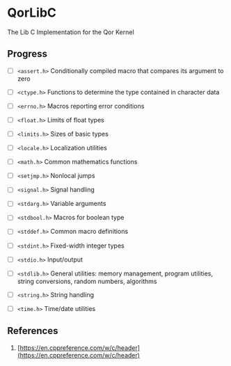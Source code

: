 # QorLibC
The Lib C Implementation for the Qor Kernel

## Progress


- [ ] `<assert.h>` Conditionally compiled macro that compares its argument to zero

- [ ] `<ctype.h>` Functions to determine the type contained in character data

- [ ] `<errno.h>` Macros reporting error conditions

- [ ] `<float.h>` Limits of float types

- [ ] `<limits.h>` Sizes of basic types

- [ ] `<locale.h>` Localization utilities

- [ ] `<math.h>` Common mathematics functions

- [ ] `<setjmp.h>` Nonlocal jumps

- [ ] `<signal.h>` Signal handling

- [ ] `<stdarg.h>` Variable arguments

- [ ] `<stdbool.h>` Macros for boolean type

- [ ] `<stddef.h>` Common macro definitions

- [ ] `<stdint.h>` Fixed-width integer types

- [ ] `<stdio.h>` Input/output

- [ ] `<stdlib.h>` General utilities: memory management, program utilities, string conversions, random numbers, algorithms

- [ ] `<string.h>` String handling

- [ ] `<time.h>` Time/date utilities

## References

1. [https://en.cppreference.com/w/c/header](https://en.cppreference.com/w/c/header)